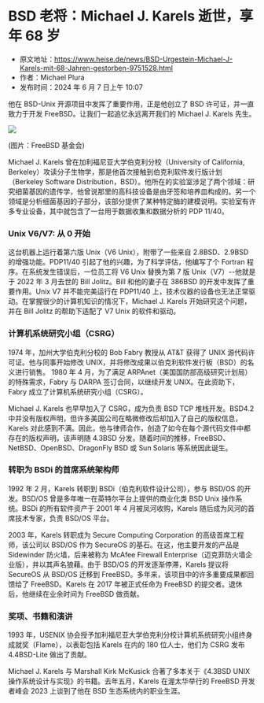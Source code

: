 # BSD 老将：Michael J. Karels 逝世，享年 68 岁

- 原文地址：<https://www.heise.de/news/BSD-Urgestein-Michael-J-Karels-mit-68-Jahren-gestorben-9751528.html>
- 作者：Michael Plura
- 发布时间：2024 年 6 月 7 日上午 10:07

他在 BSD-Unix 开源项目中发挥了重要作用，正是他创立了 BSD 许可证，并一直致力于开发 FreeBSD。让我们一起追忆永远离开我们的 Michael J. Karels 先生。

![](https://heise.cloudimg.io/width/610/q85.png-lossy-85.webp-lossy-85.foil1/_www-heise-de_/imgs/18/4/6/0/7/7/5/3/IMG_1018-1-5f2b0351b7c569ce.jpeg)

(图片：FreeBSD 基金会)

Michael J. Karels 曾在加利福尼亚大学伯克利分校（University of California, Berkeley）攻读分子生物学，那是他首次接触到伯克利软件发行版计划（Berkeley Software Distribution，BSD）。他所在的实验室涉足了两个领域：研究细菌基因的遗传学，他曾说那里的高科技设备是由牙签和培养皿构成的。另一个领域是分析细菌基因的子部分，该部分提供了某种特定酶的建模说明。实验室有许多专业设备，其中就包含了一台用于数据收集和数据分析的 PDP 11/40。

### Unix V6/V7: 从 0 开始

这台机器上运行着第六版 Unix（V6 Unix），附带了一些来自 2.8BSD、2.9BSD 的增强功能。PDP11/40 引起了他的兴趣，为了科学评估，他编写了个 Fortran 程序。在系统发生错误后，一位员工将 V6 Unix 替换为第 7 版 Unix（V7）--他就是于 2022 年 3 月去世的 Bill Jolitz。Bill 和他的妻子在 386BSD 的开发中发挥了重要作用。Unix V7 并不能完美运行在 PDP11/40 上，技术仪器的设备也无法正常驱动。在掌握很少的计算机知识的情况下，Michael J. Karels 开始研究这个问题，并在 Bill Jolitz 的帮助下适配了 V7 Unix 的软件和驱动。

### 计算机系统研究小组（CSRG）

1974 年，加州大学伯克利分校的 Bob Fabry 教授从 AT&T 获得了 UNIX 源代码许可证。他与同事开始修改 UNIX，并将修改成果以伯克利软件发行板（BSD）的名义进行销售。 1980 年 4 月，为了满足 ARPAnet（美国国防部高级研究计划局）的特殊需求，Fabry 与 DARPA 签订合同，以继续开发 UNIX。在此资助下，Fabry 成立了计算机系统研究小组（CSRG）。

Michael J. Karels 也早早加入了 CSRG，成为负责 BSD TCP 堆栈开发。BSD4.2 中并没有版权声明，但许多美国公司在略微修改后却加入了自己的版权信息，Karels 对此感到不满。因此，他与律师合作，创造了如今在每个源代码文件中都存在的版权声明，该声明随 4.3BSD 分发。随着时间的推移，FreeBSD、NetBSD、OpenBSD、DragonFly BSD 或 Sun Solaris 等系统因此诞生。

### 转职为 BSDi 的首席系统架构师

1992 年 2 月，Karels 转职到 BSDi（伯克利软件设计公司），参与 BSD/OS 的开发。BSD/OS 曾是多年唯一在英特尔平台上提供的商业化类 BSD Unix 操作系统。BSDi 的所有软件资产于 2001 年 4 月被凤河收购，Karels 随后成为风河的首席技术专家，负责 BSD/OS 平台。

2003 年，Karels 转职成为 Secure Computing Corporation 的高级首席工程师，该公司以 BSD/OS 作为 SecureOS 的基石。在这，他主要开发的产品是 Sidewinder 防火墙，后来被称为 McAfee Firewall Enterprise（迈克菲防火墙企业版），并以其声名狼藉。由于 BSD/OS 的开发逐渐停滞，Karels 提议将 SecureOS 从 BSD/OS 迁移到 FreeBSD。多年来，该项目中的许多重要成果都回馈给了 FreeBSD。Karels 在 2017 年被正式任命为 FreeBSD 的提交者。退休后，他继续在业余时间为 FreeBSD 做贡献。

### 奖项、书籍和演讲

1993 年，USENIX 协会授予加利福尼亚大学伯克利分校计算机系统研究小组终身成就奖（Flame），以表彰包括 Karels 在内的 180 位人士，他们为 CSRG 发布 4.4BSD-Lite 做出了贡献。

Michael J. Karels 与 Marshall Kirk McKusick 合著了多本关于《4.3BSD UNIX 操作系统设计与实现》的书籍。去年五月，Karels 在渥太华举行的 FreeBSD 开发者峰会 2023 上谈到了他在 BSD 生态系统内的职业生涯。
